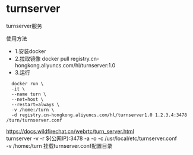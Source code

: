 # turnserver
turnserver服务

使用方法
* 1.安装docker <br>
* 2.拉取镜像 docker pull registry.cn-hongkong.aliyuncs.com/hl/turnserver:1.0 <br>
* 3.运行 <br>

```
  docker run \
  -it \
  --name turn \
  --net=host \
  --restart=always \
  -v /home:/turn \
  -d registry.cn-hongkong.aliyuncs.com/hl/turnserver1.0 1.2.3.4:3478 /turn/turnserver.conf
```

https://docs.wildfirechat.cn/webrtc/turn_server.html <br>
turnserver -v -r ${公网IP}:3478 -a -o -c /usr/local/etc/turnserver.conf <br>
-v /home:/turn 挂载turnserver.conf配置目录
